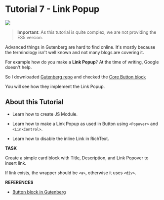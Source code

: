 # Tutorial 7 - Link Popup

![](https://raw.github.com/hrsetyono/cdn/master/blocks-tutorial/ch07-link-popup.jpg)

> **Important**: As this tutorial is quite complex, we are not providing the ES5 version.

Advanced things in Gutenberg are hard to find online. It's mostly because the terminology isn't well known and not many blogs are covering it.

For example how do you make a **Link Popup**? At the time of writing, Google doesn't help.

So I downloaded [Gutenberg repo](https://github.com/WordPress/gutenberg) and checked the [Core Button block](https://github.com/WordPress/gutenberg/tree/master/packages/block-library/src/button)

You will see how they implement the Link Popup.

## About this Tutorial

- Learn how to create JS Module.

- Learn how to make a Link Popup as used in Button using `<Popover>` and `<LinkControl>`.

- Learn how to disable the inline Link in RichText.

**TASK**

Create a simple card block with Title, Description, and Link Popover to insert link.

If link exists, the wrapper should be `<a>`, otherwise it uses `<div>`.

**REFERENCES**

- [Button block in Gutenberg](https://github.com/WordPress/gutenberg/tree/master/packages/block-library/src/button)